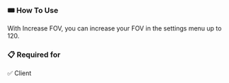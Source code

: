 ### 🎟 How To Use

With Increase FOV, you can increase your FOV in the settings menu up to 120.

### 📋 Required for

✅ Client